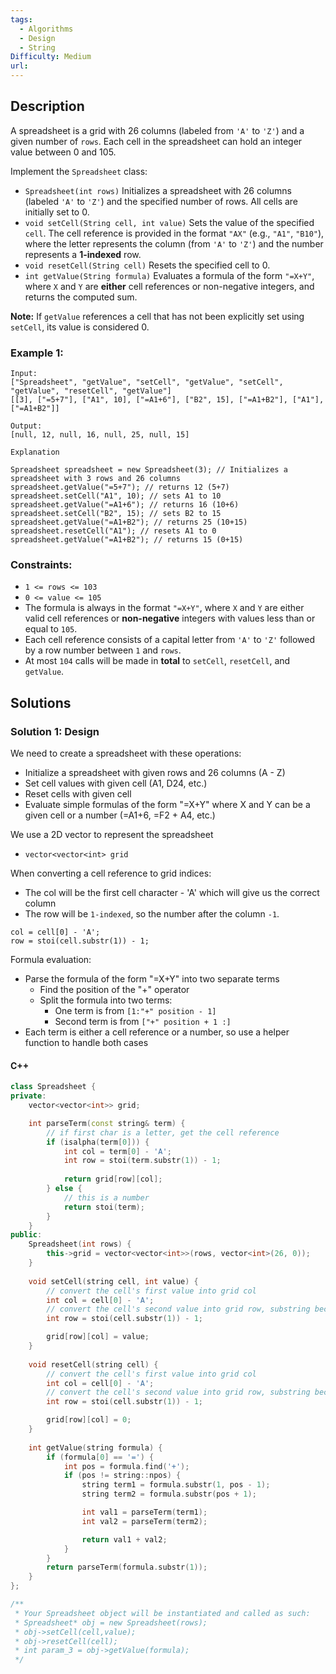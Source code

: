 ```yaml
---
tags:
  - Algorithms
  - Design
  - String
Difficulty: Medium
url:
---
```

## Description
A spreadsheet is a grid with 26 columns (labeled from `'A'` to `'Z'`) and a given number of `rows`. Each cell in the spreadsheet can hold an integer value between 0 and 105.

Implement the `Spreadsheet` class:

- `Spreadsheet(int rows)` Initializes a spreadsheet with 26 columns (labeled `'A'` to `'Z'`) and the specified number of rows. All cells are initially set to 0.
- `void setCell(String cell, int value)` Sets the value of the specified `cell`. The cell reference is provided in the format `"AX"` (e.g., `"A1"`, `"B10"`), where the letter represents the column (from `'A'` to `'Z'`) and the number represents a **1-indexed** row.
- `void resetCell(String cell)` Resets the specified cell to 0.
- `int getValue(String formula)` Evaluates a formula of the form `"=X+Y"`, where `X` and `Y` are **either** cell references or non-negative integers, and returns the computed sum.

**Note:** If `getValue` references a cell that has not been explicitly set using `setCell`, its value is considered 0.

### Example 1:
```
Input:
["Spreadsheet", "getValue", "setCell", "getValue", "setCell", "getValue", "resetCell", "getValue"]
[[3], ["=5+7"], ["A1", 10], ["=A1+6"], ["B2", 15], ["=A1+B2"], ["A1"], ["=A1+B2"]]

Output:
[null, 12, null, 16, null, 25, null, 15]

Explanation

Spreadsheet spreadsheet = new Spreadsheet(3); // Initializes a spreadsheet with 3 rows and 26 columns
spreadsheet.getValue("=5+7"); // returns 12 (5+7)
spreadsheet.setCell("A1", 10); // sets A1 to 10
spreadsheet.getValue("=A1+6"); // returns 16 (10+6)
spreadsheet.setCell("B2", 15); // sets B2 to 15
spreadsheet.getValue("=A1+B2"); // returns 25 (10+15)
spreadsheet.resetCell("A1"); // resets A1 to 0
spreadsheet.getValue("=A1+B2"); // returns 15 (0+15)
```

### Constraints:
- `1 <= rows <= 103`
- `0 <= value <= 105`
- The formula is always in the format `"=X+Y"`, where `X` and `Y` are either valid cell references or **non-negative** integers with values less than or equal to `105`.
- Each cell reference consists of a capital letter from `'A'` to `'Z'` followed by a row number between `1` and `rows`.
- At most `104` calls will be made in **total** to `setCell`, `resetCell`, and `getValue`.

## Solutions

### Solution 1: Design

We need to create a spreadsheet with these operations:
- Initialize a spreadsheet with given rows and 26 columns (A - Z)
- Set cell values with given cell (A1, D24, etc.)
- Reset cells with given cell
- Evaluate simple formulas of the form "=X+Y" where X and Y can be a given cell or a number (=A1+6, =F2 + A4, etc.)

We use a 2D vector to represent the spreadsheet
- `vector<vector<int> grid`

When converting a cell reference to grid indices:
- The col will be the first cell character - 'A' which will give us the correct column
- The row will be `1-indexed`, so the number after the column `-1`. 
```
col = cell[0] - 'A';
row = stoi(cell.substr(1)) - 1;
```

Formula evaluation:
- Parse the formula of the form "=X+Y" into two separate terms
	- Find the position of the "+" operator
	- Split the formula into two terms:
		- One term is from `[1:"+" position - 1]`
		- Second term is from `["+" position + 1 :]`
- Each term is either a cell reference or a number, so use a helper function to handle both cases

#### C++
```cpp
class Spreadsheet {
private:
    vector<vector<int>> grid; 

    int parseTerm(const string& term) {
        // if first char is a letter, get the cell reference
        if (isalpha(term[0])) {
            int col = term[0] - 'A'; 
            int row = stoi(term.substr(1)) - 1; 
            
            return grid[row][col]; 
        } else {
            // this is a number
            return stoi(term); 
        }
    }
public:
    Spreadsheet(int rows) {
        this->grid = vector<vector<int>>(rows, vector<int>(26, 0)); 
    }
    
    void setCell(string cell, int value) {
        // convert the cell's first value into grid col
        int col = cell[0] - 'A'; 
        // convert the cell's second value into grid row, substring because it can be A26, substring will get 26 
        int row = stoi(cell.substr(1)) - 1; 

        grid[row][col] = value; 
    }
    
    void resetCell(string cell) {
        // convert the cell's first value into grid col
        int col = cell[0] - 'A'; 
        // convert the cell's second value into grid row, substring because it can be A26, substring will get 26
        int row = stoi(cell.substr(1)) - 1; 

        grid[row][col] = 0; 
    }
    
    int getValue(string formula) {
        if (formula[0] == '=') {
            int pos = formula.find('+'); 
            if (pos != string::npos) {
                string term1 = formula.substr(1, pos - 1); 
                string term2 = formula.substr(pos + 1); 

                int val1 = parseTerm(term1); 
                int val2 = parseTerm(term2); 

                return val1 + val2; 
            }
        }
        return parseTerm(formula.substr(1)); 
    }
};

/**
 * Your Spreadsheet object will be instantiated and called as such:
 * Spreadsheet* obj = new Spreadsheet(rows);
 * obj->setCell(cell,value);
 * obj->resetCell(cell);
 * int param_3 = obj->getValue(formula);
 */
```